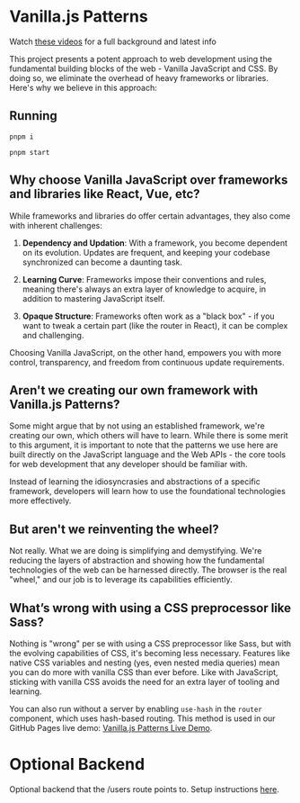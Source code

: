 # Vanilla.js Patterns
Watch [these videos](https://www.youtube.com/watch?v=HC8eo4lVoEo&list=PLualcIC6WNK2GOKf8S7x7O0T1xBu8_0hF) for a full background and latest info

This project presents a potent approach to web development using the fundamental building blocks of the web - Vanilla JavaScript and CSS. By doing so, we eliminate the overhead of heavy frameworks or libraries. Here's why we believe in this approach:

## Running
`pnpm i`

`pnpm start`


## Why choose Vanilla JavaScript over frameworks and libraries like React, Vue, etc?

While frameworks and libraries do offer certain advantages, they also come with inherent challenges:

1. **Dependency and Updation**: With a framework, you become dependent on its evolution. Updates are frequent, and keeping your codebase synchronized can become a daunting task.

2. **Learning Curve**: Frameworks impose their conventions and rules, meaning there's always an extra layer of knowledge to acquire, in addition to mastering JavaScript itself.

3. **Opaque Structure**: Frameworks often work as a "black box" - if you want to tweak a certain part (like the router in React), it can be complex and challenging.

Choosing Vanilla JavaScript, on the other hand, empowers you with more control, transparency, and freedom from continuous update requirements.

## Aren't we creating our own framework with Vanilla.js Patterns?

Some might argue that by not using an established framework, we're creating our own, which others will have to learn. While there is some merit to this argument, it is important to note that the patterns we use here are built directly on the JavaScript language and the Web APIs - the core tools for web development that any developer should be familiar with.

Instead of learning the idiosyncrasies and abstractions of a specific framework, developers will learn how to use the foundational technologies more effectively.

## But aren't we reinventing the wheel?

Not really. What we are doing is simplifying and demystifying. We're reducing the layers of abstraction and showing how the fundamental technologies of the web can be harnessed directly. The browser is the real "wheel," and our job is to leverage its capabilities efficiently.

## What’s wrong with using a CSS preprocessor like Sass?

Nothing is "wrong" per se with using a CSS preprocessor like Sass, but with the evolving capabilities of CSS, it's becoming less necessary. Features like native CSS variables and nesting (yes, even nested media queries) mean you can do more with vanilla CSS than ever before. Like with JavaScript, sticking with vanilla CSS avoids the need for an extra layer of tooling and learning.



You can also run without a server by enabling `use-hash` in the `router` component, which uses hash-based routing. This method is used in our GitHub Pages live demo: [Vanilla.js Patterns Live Demo](https://quantuminformation.github.io/vanillajs-patterns/).

# Optional Backend
Optional backend that the /users route points to.
Setup instructions [here](backends/README.md).
